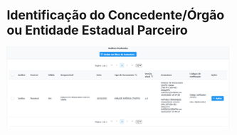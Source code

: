 # Identificação do Concedente/Órgão ou Entidade Estadual Parceiro

![](../../.gitbook/assets/image%20%2839%29.png)

